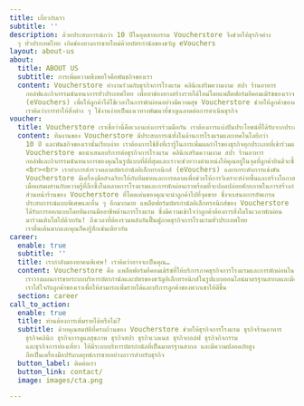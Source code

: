 ```yaml
---
title: เกี่ยวกับเรา
subtitle: ''
description: ด้วยประสบการณ์กว่า 10 ปีในอุตสาหกรรม Voucherstore จึงช่วยให้ธุรกิจต่าง
  ๆ ทั่วประเทศไทย เกิดช่องทางการขายใหม่ด้วยบัตรกำนัลของขวัญ eVouchers
layout: about-us
about:
  title: ABOUT US
  subtitle: การเพิ่มความพึงพอใจคือพันธกิจของเรา
  content: Voucherstore ทำงานร่วมกับธุรกิจการโรงแรม คลินิกเสริมความงาม สปา ร้านอาหาร
    กอล์ฟและกิจกรรมนันทนาการทั่วประเทศไทย เพื่อหาช่องทางสร้างรายได้ใหม่โดยแพล็ตฟอร์มอีคอมเมิร์ซของเราจะช่วยให้ธุรกิจของคุณขายบัตรกำนัลและบัตรของขวัญอิเล็กทรอนิกส์
    (eVouchers) เพื่อให้ลูกค้าได้ใช้เวลาในการพักผ่อนอย่างมีความสุข Voucherstore ช่วยให้ลูกค้าของคุณเข้าถึงผลิตภัณฑ์และบริการได้ง่ายยิ่งขึ้น
    เราคิดว่าการทำให้สิ่งต่าง ๆ ใช้งานง่ายเป็นแนวทางพัฒนาที่ชาญฉลาดต่อการดำเนินธุรกิจ
voucher:
  title: Voucherstore เราเชื่อว่านี่คือเวลาแห่งการร่วมมือกัน เราต้องการแบ่งปันประโยชน์ที่ได้รับจากประสบการณ์ของเราให้กับคุณ
  content: ทีมงานของ Voucherstore มีประสบการณ์ทั้งในด้านการโรงแรมและเทคโนโลยีกว่า
    10 ปี และพันธกิจของเรานั้นเรียบง่าย เราต้องการใช้สิ่งที่เรารู้ในการเพิ่มผลกำไรของธุรกิจทุกประเภทที่เข้าร่วมแพล็ตฟอร์มของเรา
    Voucherstore ขอนำเสนอบริการต่อธุรกิจการโรงแรม คลินิกเสริมความงาม สปา ร้านอาหาร
    กอล์ฟและกิจกรรมนันทนาการของคุณในรูปแบบที่ดีที่สุดและเราจะช่วยวางตำแหน่งให้คุณอยู่ในจุดที่ลูกค้ายินดีจะซื้อ
    <br><br> เราทำการสำรวจตลาดบัตรกำนัลอิเล็กทรอนิกส์ (eVouchers) และยกระดับการแข่งขัน
    Voucherstore มีเครื่องมืออัจฉริยะให้กับทีมขายและการตลาดเพื่อช่วยให้การวิเคราะห์ง่ายขึ้นและสร้างโอกาสในการเติบโตมากขึ้น
    เมื่อผสมผสานกับความรู้ที่ลึกซึ้งในตลาดการโรงแรมและการพักผ่อนเราพร้อมที่จะปลดปล่อยศักยภาพในการสร้างกำไรของคุณพร้อมบริการที่เพียบพร้อมในการดำเนินงานและลูกค้าที่มีค่าของคุณ<br><br>
    ส่วนหน้าร้านของ Voucherstore ที่โดดเด่นของคุณจะนำลูกค้าไปที่จุดขาย ซึ่งจะเสนอการอัพเกรด
    ประสบการณ์แบบพิเศษและอื่น ๆ อีกมากมาย แพล็ตฟอร์มบัตรกำนัลอิเล็กทรอนิกส์ของ Voucherstore
    ได้รับการออกแบบโดยทีมงานมืออาชีพด้านการโรงแรม ซึ่งมีความเข้าใจว่าลูกค้าต้องการสิ่งใดในเวลาพักผ่อน
    มาร่วมเติบโตไปด้วยกัน! ถึงเวลาที่ต้องรวมพลังกันฟื้นฟูภาคธุรกิจการโรงแรมทั่วประเทศไทย
    เราตื่นเต้นมากและคุณก็คงรู้สึกเช่นเดียวกัน
career:
  enable: true
  subtitle: ''
  title: เรากำลังมองหาคนพิเศษ! เราคิดว่าอาจจะเป็นคุณ…
  content: Voucherstore คือ แพล็ตฟอร์มอีคอมเมิร์ซที่ให้บริการภาคธุรกิจการโรงแรมและการพักผ่อนในประเทศไทย
    เราวางแผนการขายระบบบริหารบัตรกำนัลและบัตรของขวัญอิเล็กทรอนิกส์ในรูปแบบออนไลน์มาตรฐานสากลและมีความปลอดภัยสูง
    เราใส่ใจกับลูกค้าของเราเพื่อให้สามารถเพิ่มรายได้และบริการลูกค้าของพวกเขาให้ดีขึ้น
  section: career
call_to_action:
  enable: true
  title: ท่านต้องการเพิ่มรายได้หรือไม่?
  subtitle: ด้วยคุณสมบัติที่ครบถ้วนของ Voucherstore ช่วยให้ธุรกิจการโรงแรม ธุรกิจร้านอาหาร
    ธุรกิจคลินิก ธุรกิจการดูแลสุขภาพ ธุรกิจสปา ธุรกิจเวลเนส ธุรกิจกอล์ฟ ธุรกิจกิจกรรม
    และธุรกิจการท่องเที่ยว ให้มีระบบบริหารบัตรกำนัลที่เป็นมาตรฐานสากล และมีความปลอดภัยสูง
    ถือเป็นเครื่องมือปรับกลยุทธ์การขายอย่างถาวรสำหรับธุรกิจ
  button_label: ติดต่อเรา
  button_link: contact/
  image: images/cta.png

---
```


